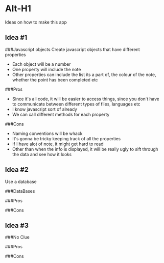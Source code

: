 Alt-H1
====== 
Ideas on how to make this app

## Idea #1

###Javascript objects
Create javascript objects that have different properties
* Each object will be a number
* One property will include the note
* Other properties can include the list its a part of, the colour of the note, whether the point has been completed etc

###Pros
* Since it's all code, it will be easier to access things, since you don't have to communicate between different types of files, languages etc
* I know javascript sort of already
* We can call different methods for each property

###Cons
* Naming conventions will be whack
* It's gonna be tricky keeping track of all the properties
* If I have alot of note, it might get hard to read
* Other than when the info is displayed, it will be really ugly to sift through the data and see how it looks 

## Idea #2
Use a database

###DataBases

###Pros

###Cons


## Idea #3

###No Clue

###Pros

###Cons


